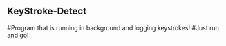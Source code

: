## KeyStroke-Detect
#Program that is running in background and logging keystrokes!
#Just run and go!
